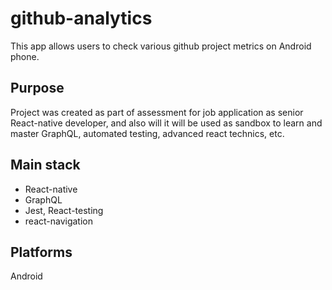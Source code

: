 # github-analytics

This app allows users to check various github project metrics on Android phone.

## Purpose

Project was created as part of assessment for job application as senior React-native developer, and also will it will be used as sandbox to learn and master GraphQL, automated testing, advanced react technics, etc.

## Main stack

* React-native
* GraphQL
* Jest, React-testing
* react-navigation

## Platforms

Android
